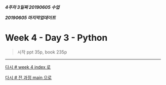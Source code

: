 ***4주차 3일짜 20190605 수업***

***20190605 마지막업데이트***

# Week 4 - Day 3 - Python

<!-- >**별딱지! 요약 오늘 중요한거 정리**
>> -->

>시작 ppt 35p, book 235p



---

[다시 # week 4 index 로](../w04.md)

[다시 # 전 과정 main 으로](../../README.md)
